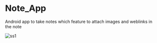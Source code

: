# Note_App
Android app to take notes which feature to attach images and weblinks in the note

![ss1](https://user-images.githubusercontent.com/59662292/100538610-cba38680-3256-11eb-961e-58e802759444.jpg)

